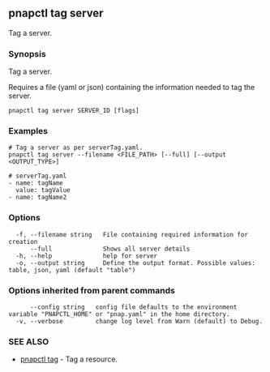 ## pnapctl tag server

Tag a server.

### Synopsis

Tag a server.

Requires a file (yaml or json) containing the information needed to tag the server.

```
pnapctl tag server SERVER_ID [flags]
```

### Examples

```
# Tag a server as per serverTag.yaml. 
pnapctl tag server --filename <FILE_PATH> [--full] [--output <OUTPUT_TYPE>]

# serverTag.yaml
- name: tagName
  value: tagValue
- name: tagName2

```

### Options

```
  -f, --filename string   File containing required information for creation
      --full              Shows all server details
  -h, --help              help for server
  -o, --output string     Define the output format. Possible values: table, json, yaml (default "table")
```

### Options inherited from parent commands

```
      --config string   config file defaults to the environment variable "PNAPCTL_HOME" or "pnap.yaml" in the home directory.
  -v, --verbose         change log level from Warn (default) to Debug.
```

### SEE ALSO

* [pnapctl tag](pnapctl_tag.md)	 - Tag a resource.

